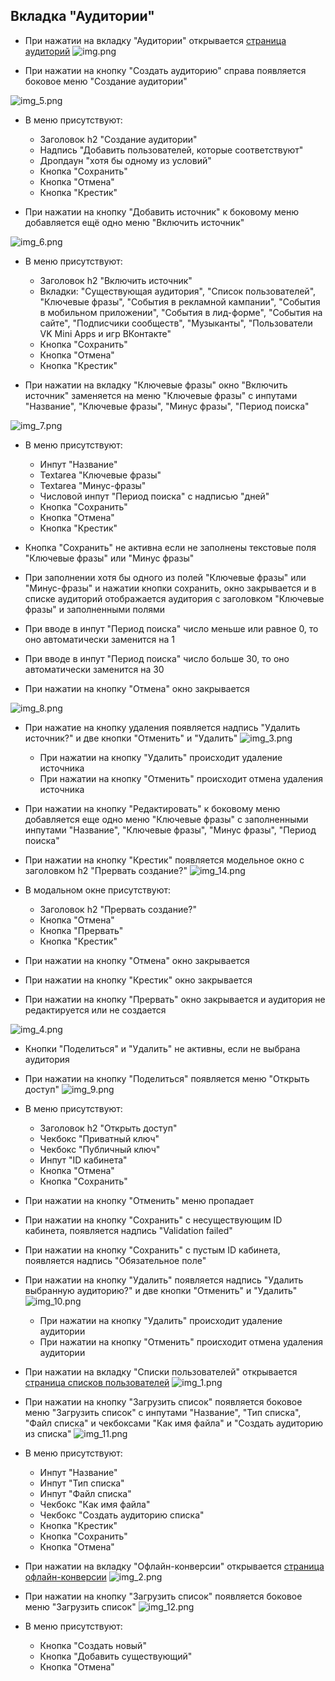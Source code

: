 ## Вкладка "Аудитории"

* При нажатии на вкладку "Аудитории" открывается [страница аудиторий](https://ads.vk.com/hq/audience)
![img.png](images/img.png)

* При нажатии на кнопку "Создать аудиторию" справа появляется боковое меню "Создание аудитории"

![img_5.png](images/img_5.png)

* В меню присутствуют:
  * Заголовок h2 "Создание аудитории"
  * Надпись "Добавить пользователей, которые соответствуют"
  * Дропдаун "хотя бы одному из условий"
  * Кнопка "Сохранить"
  * Кнопка "Отмена"
  * Кнопка "Крестик"


* При нажатии на кнопку "Добавить источник" к боковому меню добавляется ещё одно меню "Включить источник"

![img_6.png](images/img_6.png)

* В меню присутствуют:
  * Заголовок h2 "Включить источник"
  * Вкладки: "Существующая аудитория", "Список пользователей", "Ключевые фразы", "События в рекламной кампании", "События в мобильном приложении", "События в лид-форме", "События на сайте", "Подписчики сообществ", "Музыканты", "Пользователи VK Mini Apps и игр ВКонтакте"
  * Кнопка "Сохранить"
  * Кнопка "Отмена"
  * Кнопка "Крестик"

* При нажатии на вкладку "Ключевые фразы" окно "Включить источник" заменяется на меню "Ключевые фразы" с инпутами "Название", "Ключевые фразы", "Минус фразы", "Период поиска"

![img_7.png](images/img_7.png)

* В меню присутствуют:
  * Инпут "Название"
  * Textarea "Ключевые фразы"
  * Textarea "Минус-фразы"
  * Числовой инпут "Период поиска" с надписью "дней"
  * Кнопка "Сохранить"
  * Кнопка "Отмена"
  * Кнопка "Крестик"

* Кнопка "Сохранить" не активна если не заполнены текстовые поля "Ключевые фразы" или "Минус фразы"
* При заполнении хотя бы одного из полей "Ключевые фразы" или "Минус-фразы" и нажатии кнопки сохранить, окно закрывается и в списке аудиторий отображается аудитория с заголовком "Ключевые фразы" и заполненными полями
* При вводе в инпут "Период поиска" число меньше или равное 0, то оно автоматически заменится на 1
* При вводе в инпут "Период поиска" число больше 30, то оно автоматически заменится на 30
* При нажатии на кнопку "Отмена" окно закрывается

![img_8.png](images/img_8.png)
* При нажатие на кнопку удаления появляется надпись "Удалить источник?" и две кнопки "Отменить" и "Удалить" ![img_3.png](images/img_3.png)
  * При нажатии на кнопку "Удалить" происходит удаление источника
  * При нажатии на кнопку "Отменить" происходит отмена удаления источника
* При нажатии на кнопку "Редактировать" к боковому меню добавляется еще одно меню "Ключевые фразы" с заполненными инпутами "Название", "Ключевые фразы", "Минус фразы", "Период поиска" 
* При нажатии на кнопку "Крестик" появляется модельное окно с заголовком h2 "Прервать создание?"
![img_14.png](images/img_14.png)
* В модальном окне присутствуют:
  * Заголовок h2 "Прервать создание?"
  * Кнопка "Отмена"
  * Кнопка "Прервать"
  * Кнопка "Крестик"

* При нажатии на кнопку "Отмена" окно закрывается
* При нажатии на кнопку "Крестик" окно закрывается
* При нажатии на кнопку "Прервать" окно закрывается и аудитория не редактируется или не создается

![img_4.png](images/img_4.png)
* Кнопки "Поделиться" и "Удалить" не активны, если не выбрана аудитория

* При нажатии на кнопку "Поделиться" появляется меню "Открыть доступ"
![img_9.png](images/img_9.png)
* В меню присутствуют:
  * Заголовок h2 "Открыть доступ"
  * Чекбокс "Приватный ключ"
  * Чекбокс "Публичный ключ"
  * Инпут "ID кабинета"
  * Кнопка "Отмена"
  * Кнопка "Сохранить"

* При нажатии на кнопку "Отменить" меню пропадает
* При нажатии на кнопку "Сохранить" с несуществующим ID кабинета, появляется надпись "Validation failed"
* При нажатии на кнопку "Сохранить" с пустым ID кабинета, появляется надпись "Обязательное поле"

* При нажатии на кнопку "Удалить" появляется надпись "Удалить выбранную аудиторию?" и две кнопки "Отменить" и "Удалить" ![img_10.png](images/img_10.png)
  * При нажатии на кнопку "Удалить" происходит удаление аудитории 
  * При нажатии на кнопку "Отменить" происходит отмена удаления аудитории


* При нажатии на вкладку "Списки пользователей" открывается [страница списков пользователей](https://ads.vk.com/hq/audience/user_lists)
![img_1.png](images/img_1.png)
* При нажатии на кнопку "Загрузить список" появляется боковое меню "Загрузить список" с инпутами "Название", "Тип списка", "Файл списка" и чекбоксами "Как имя файла" и "Создать аудиторию из списка"
![img_11.png](images/img_11.png)
* В меню присутствуют:
  * Инпут "Название"
  * Инпут "Тип списка"
  * Инпут "Файл списка"
  * Чекбокс "Как имя файла"
  * Чекбокс "Создать аудиторию списка"
  * Кнопка "Крестик"
  * Кнопка "Сохранить"
  * Кнопка "Отмена"
* При нажатии на вкладку "Офлайн-конверсии" открывается [страница офлайн-конверсии](https://ads.vk.com/hq/audience/offline_conversion)
![img_2.png](images/img_2.png)
* При нажатии на кнопку "Загрузить список" появляется боковое меню "Загрузить список"
![img_12.png](images/img_12.png)
* В меню присутствуют:
  * Кнопка "Создать новый"
  * Кнопка "Добавить существующий"
  * Кнопка "Отмена"